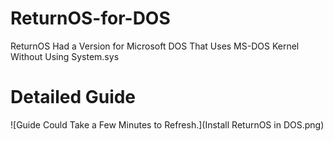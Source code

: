 # ReturnOS-for-DOS
ReturnOS Had a Version for Microsoft DOS That Uses MS-DOS Kernel Without Using System.sys

# Detailed Guide 
![Guide Could Take a Few Minutes to Refresh.](Install ReturnOS in DOS.png)
